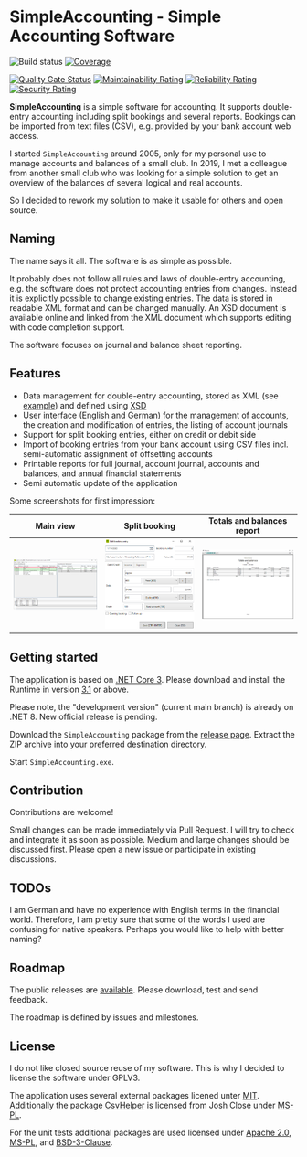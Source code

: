# SimpleAccounting - Simple Accounting Software

![Build status](https://github.com/lg2de/SimpleAccounting/workflows/continous%20integration/badge.svg?branch=main)
[![Coverage](https://sonarcloud.io/api/project_badges/measure?project=lg2de_SimpleAccounting&metric=coverage)](https://sonarcloud.io/dashboard?id=lg2de_SimpleAccounting)

[![Quality Gate Status](https://sonarcloud.io/api/project_badges/measure?project=lg2de_SimpleAccounting&metric=alert_status)](https://sonarcloud.io/dashboard?id=lg2de_SimpleAccounting)
[![Maintainability Rating](https://sonarcloud.io/api/project_badges/measure?project=lg2de_SimpleAccounting&metric=sqale_rating)](https://sonarcloud.io/dashboard?id=lg2de_SimpleAccounting)
[![Reliability Rating](https://sonarcloud.io/api/project_badges/measure?project=lg2de_SimpleAccounting&metric=reliability_rating)](https://sonarcloud.io/dashboard?id=lg2de_SimpleAccounting)
[![Security Rating](https://sonarcloud.io/api/project_badges/measure?project=lg2de_SimpleAccounting&metric=security_rating)](https://sonarcloud.io/dashboard?id=lg2de_SimpleAccounting)

**SimpleAccounting** is a simple software for accounting.
It supports double-entry accounting including split bookings and several reports.
Bookings can be imported from text files (CSV), e.g. provided by your bank account web access.

I started `SimpleAccounting` around 2005, only for my personal use to manage accounts and balances of a small club.
In 2019, I met a colleague from another small club who was looking for a simple solution to get an overview of the balances of several logical and real accounts.

So I decided to rework my solution to make it usable for others and open source.

## Naming

The name says it all. The software is as simple as possible. 

It probably does not follow all rules and laws of double-entry accounting, e.g. the software does not protect accounting entries from changes. Instead it is explicitly possible to change existing entries.
The data is stored in readable XML format and can be changed manually.
An XSD document is available online and linked from the XML document which supports editing with code completion support.

The software focuses on journal and balance sheet reporting.

## Features

* Data management for double-entry accounting, stored as XML (see [example](./samples/sample.acml)) and defined using [XSD](./docs/AccountingData.xsd)
* User interface (English and German) for the management of accounts, the creation and modification of entries, the listing of account journals
* Support for split booking entries, either on credit or debit side
* Import of booking entries from your bank account using CSV files incl. semi-automatic assignment of offsetting accounts
* Printable reports for full journal, account journal, accounts and balances, and annual financial statements
* Semi automatic update of the application

Some screenshots for first impression:

|Main view|Split booking|Totals and balances report|
|-|-|-|
|<img src="./samples/MainView.png" alt="Main view" width="250" />|<img src="./samples/SplitBooking.png" alt="Split booking" width="250" />|<img src="./samples/TotalsAndBalancesReport.png" alt="Totals and balances report" width="250" />|

## Getting started

The application is based on [.NET Core 3](https://dotnet.microsoft.com/download/dotnet-core/3.1).
Please download and install the Runtime in version [3.1](https://dotnet.microsoft.com/download/dotnet/thank-you/runtime-desktop-3.1.16-windows-x64-installer) or above.

Please note, the "development version" (current main branch) is already on .NET 8.
New official release is pending.

Download the `SimpleAccounting` package from the [release page](https://github.com/lg2de/SimpleAccounting/releases).
Extract the ZIP archive into your preferred destination directory.

Start `SimpleAccounting.exe`.

## Contribution

Contributions are welcome!

Small changes can be made immediately via Pull Request. I will try to check and integrate it as soon as possible.
Medium and large changes should be discussed first. Please open a new issue or participate in existing discussions.

## TODOs

I am German and have no experience with English terms in the financial world.
Therefore, I am pretty sure that some of the words I used are confusing for native speakers.
Perhaps you would like to help with better naming?

## Roadmap

The public releases are [available](https://github.com/lg2de/SimpleAccounting/releases).
Please download, test and send feedback.

The roadmap is defined by issues and milestones.

## License

I do not like closed source reuse of my software.
This is why I decided to license the software under GPLV3.

The application uses several external packages licened unter [MIT](https://opensource.org/licenses/MIT).
Additionally the package [CsvHelper](https://github.com/JoshClose/CsvHelper) is licensed from Josh Close under [MS-PL](https://opensource.org/licenses/MS-PL).

For the unit tests additional packages are used licensed under [Apache 2.0](https://licenses.nuget.org/Apache-2.0), [MS-PL](https://opensource.org/licenses/MS-PL), and [BSD-3-Clause](https://licenses.nuget.org/BSD-3-Clause).
